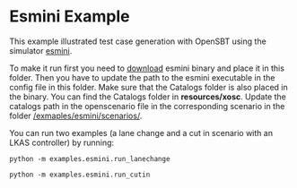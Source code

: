 # Esmini Example

This example illustrated test case generation with OpenSBT using the simulator [esmini](https://github.com/esmini/esmini).

To make it run first you need to [download](https://drive.google.com/drive/folders/12vtq7LeRfa90CVjLcedv8LS0Yn14lBZg) esmini binary and place it in this folder. Then you have to update the path to the esmini executable in the config file in this folder.
Make sure that the Catalogs folder is also placed in the binary. You can find the Catalogs folder in **resources/xosc**. Update the catalogs path in the openscenario file in the corresponding scenario in the folder [/exmaples/esmini/scenarios/](/examples/esmini/scenarios/).

You can run two examples (a lane change and a cut in scenario with an LKAS controller) by running:

`python -m examples.esmini.run_lanechange`

`python -m examples.esmini.run_cutin`


